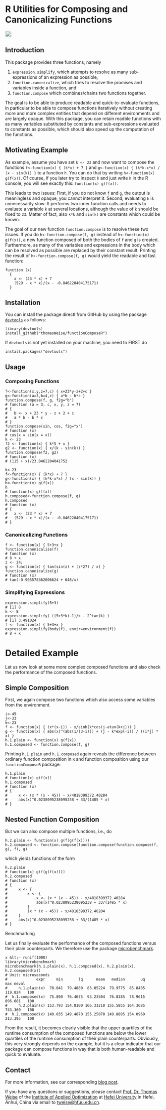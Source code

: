 # R Utilities for Composing and Canonicalizing Functions

[<img alt="Travis CI Build Status" src="https://img.shields.io/travis/thomasWeise/functionComposeR/master.svg" height="20"/>](https://travis-ci.org/thomasWeise/functionComposeR/)

## Introduction

This package provides three functions, namely

1. `expression.simplify`, which attempts to resolve as many sub-expressions of an expression as possible,
2. `function.canonicalize`, which tries to resolve the promises and variables inside a function, and
3. `function.compose` which combines/chains two functions together.

The goal is to be able to produce readable and quick-to-evaluate functions,
in particular to be able to compose functions iteratively without creating
more and more complex entities that depend on different environments and are
largely opaque. With this package, you can retain readble functions with
as many variables substituted by constants and sub-expressions evaluated to
constants as possible, which should also speed up the computation of the
functions.

## Motivating Example

As example, assume you have set `k <- 23` and now want to compose the
functions `f<-function(x) { (k*x) + 7 }` and
`g<-function(x) { (k*k-x*x) / (x - sin(k)) }` to a function `h`.
You can do that by writing `h<-function(x) g(f(x))`.
Of course, if you later try to inspect `h` and just write `h` in the R console,
you will see exactly this: `function(x) g(f(x))`.

This leads to two issues: First, if you do not know `f` and `g`, the output is meaningless and opaque, you cannot interpret it.
Second, evaluating `h` is unnecessarily slow: It performs
two inner function calls and needs to evaluate a variable `k` at several
locations, although the value of `k` should be fixed to `23`.
Matter of fact, also `k*k` and `sin(k)` are constants which could
be known.

The goal of our new function `function.compose` is to resolve these two issues.
If you do `h<-function.compose(f, g)` instead of `h<-function(x) g(f(x))`, a
new function composed of both the bodies of `f` and `g` is created.
Furthermore, as many of the variables and expressions in the body which can
be resolved as possible are replaced by their constant result. Printing the
result of `h<-function.compose(f, g)` would yield the readable and fast function:

    function (x)
      {
        x <- (23 * x) + 7
        (529 - x * x)/(x - -0.846220404175171)
      }

    
## Installation

You can install the package directl from GitHub by using the package
[`devtools`](http://cran.r-project.org/web/packages/devtools/index.html) as
follows:

    library(devtools)
    install_github("thomasWeise/functionComposeR")

If `devtools` is not yet installed on your machine, you need to FIRST do

    install.packages("devtools")
    
## Usage

### Composing Functions

    f<-function(x,y,z=7,c) { x+23*y-z+2+c }
    g<-function(a=3,b=4,c) { a*b - b*c }
    function.compose(f, g, f2g="b")
    # function (a = 3, c, x, y, z = 7)
    # {
    #   b <- x + 23 * y - z + 2 + c
    #   a * b - b * c
    # }
    function.compose(sin, cos, f2g="x")
    # function (x)
    # cos(x = sin(x = x))
    k <- 23
    f2 <- function(x) { k*5 + x }
    g2 <- function(x) { x/(k - sin(k)) }
    function.compose(f2, g2)
    # function (x)
    # (115 + x)/23.8462204041752
    
    k<-23
    f<-function(x) { (k*x) + 7 }
    g<-function(x) { (k*k-x*x) / (x - sin(k)) }
    h<-function(x) g(f(x))
    h
    # function(x) g(f(x))
    h.composed<-function.compose(f, g)
    h.composed
    # function (x)
    # {
    #   x <- (23 * x) + 7
    #   (529 - x * x)/(x - -0.846220404175171)
    # }

### Canonicalizing Functions

    f <- function(x) { 5+3+x }
    function.canonicalize(f)
    # function (x)
    # 8 + x
    z <- 24;
    g <- function(x) { tan(sin(z) + (z*27) / x) }
    function.canonicalize(g)
    # function (x)
    # tan(-0.905578362006624 + 648/x)

### Simplifying Expressions

    expression.simplify(5+3)
    # [1] 8
    k <- 8
    expression.simplify( ((5+3*k)-1)/k - 2^tan(k) )
    # [1] 3.491024
    f <- function(x) { 5+3+x }
    expression.simplify(body(f), envir=environment(f))
    # 8 + x


# Detailed Example
Let us now look at some more complex composed functions and also check the performance of the composed functions.

## Simple Composition

First, we again compose two functions which also access some variables from the environment.

    i<-45
    j<-33
    k<-23
    f <- function(x) { (x*(x-i)) - x/sinh(k*cos(j-atan(k+j))) }
    g <- function(x) { abs(x)^(abs(1/(3-i))) + (j - k*exp(-i)) / ((i*j) * x) }
    h.1.plain <- function(x) g(f(x))
    h.1.composed <- function.compose(f, g)

Printing `h.1.plain` and `h.1.composed` again reveals the difference between ordinary function composition in `R` and function composition using our `functionComposeR` package:

    h.1.plain
    # function(x) g(f(x))
    h.1.composed
    # function (x) 
    # {
    #     x <- (x * (x - 45)) - x/4818399372.40284
    #     abs(x)^0.0238095238095238 + 33/(1485 * x)
    # }
    
## Nested Function Composition

But we can also compose multiple functions, i.e., do

    h.2.plain <- function(x) g(f(g(f(x))))
    h.2.composed <- function.compose(function.compose(function.compose(f, g), f), g)

which yields functions of the form

    h.2.plain
    # function(x) g(f(g(f(x))))
    h.2.composed
    # function (x) 
    # {
    #     x <- {
    #         x <- {
    #             x <- (x * (x - 45)) - x/4818399372.40284
    #             abs(x)^0.0238095238095238 + 33/(1485 * x)
    #         }
    #         (x * (x - 45)) - x/4818399372.40284
    #     }
    #     abs(x)^0.0238095238095238 + 33/(1485 * x)
    # }
    
Benchmarking

Let us finally evaluate the performance of the composed functions versus their plain counterparts. We therefore use the package [microbenchmark](http://cran.r-project.org/web/packages/microbenchmark/index.html).

    x &lt;- runif(1000)
    library(microbenchmark)
    microbenchmark(h.1.plain(x), h.1.composed(x), h.2.plain(x), h.2.composed(x))
    # Unit: microseconds
    #             expr     min       lq      mean   median       uq     max neval
    #     h.1.plain(x)  78.841  79.4880  83.05224  79.9775  85.8485 119.824   100
    #  h.1.composed(x)  75.890  76.4675  93.23504  76.8385  78.9615 896.681   100
    #     h.2.plain(x) 153.793 154.8100 166.31210 155.5855 164.3685 743.360   100
    #  h.2.composed(x) 149.035 149.4870 155.25070 149.8895 154.0960 213.395   100

From the result, it becomes clearly visible that the upper quartiles of the runtime consumption of the composed functions are below the lower quartiles of the runtime consumption of their plain counterparts. Obviously, this very strongly depends on the example, but it is a clear indicator that our package can compose functions in way that is both human-readable and quick to evaluate.

## Contact

For more information, see our corresponding [blog post](http://iao.hfuu.edu.cn/blogs/programming-blog/131).

If you have any questions or suggestions, please contact
[Prof. Dr. Thomas Weise](http://iao.hfuu.edu.cn/team/director) of the
[Institute of Applied Optimization](http://iao.hfuu.edu.cn/) at
[Hefei University](http://www.hfuu.edu.cn) in
Hefei, Anhui, China via
email to [tweise@hfuu.edu.cn](mailto:tweise@hfuu.edu.cn).
